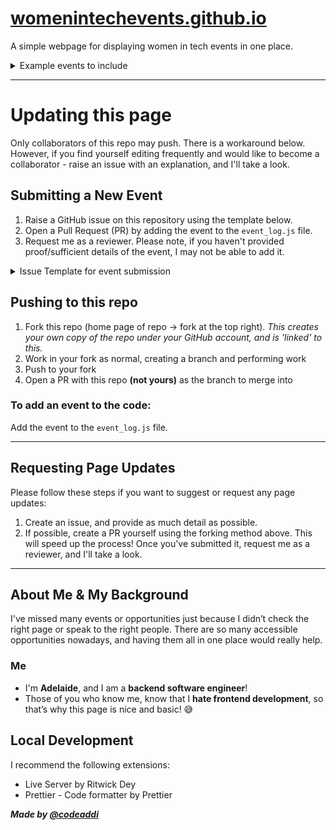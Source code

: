 # [womenintechevents.github.io](https://adelaidebaron.github.io/womenintechevents.github.io/)

A simple webpage for displaying women in tech events in one place.

<details>
  <summary>Example events to include</summary>

- **Online events**
- **Global events**
- **Regional events**
- **Courses**
- **Online opportunities**
- **Grants & bursaries**
- **Mentorship programs**

**_(not a limitation)_**

</details>

---

# Updating this page

Only collaborators of this repo may push. There is a workaround below. However, if you find yourself editing frequently and would like to become a collaborator - raise an issue with an explanation, and I'll take a look.

## Submitting a New Event

1. Raise a GitHub issue on this repository using the template below.
2. Open a Pull Request (PR) by adding the event to the `event_log.js` file.
3. Request me as a reviewer. Please note, if you haven't provided proof/sufficient details of the event, I may not be able to add it.

<details> 
<summary> Issue Template for event submission </summary>
  
  Fill out the following details to the best of your abilities. 
  ```
  {
    date: "yyyy-mm-dd",
    time: "6:30 PM",
    finish_time: "8:30 PM",
    title: "",
    location: "",
    country: "",
    coordinates: { longitude: "", latitude: "" },
    cost: "",
    audience: "",
    description: "",
    event_type: "",
    link: "",
    women_focussed: "✅❌",
  },
```
  <add any other info/notes here> 
  
</details>

## Pushing to this repo

1. Fork this repo (home page of repo -> fork at the top right). _This creates your own copy of the repo under your GitHub account, and is 'linked' to this._
2. Work in your fork as normal, creating a branch and performing work
3. Push to your fork
4. Open a PR with this repo **(not yours)** as the branch to merge into

### To add an event to the code:

Add the event to the `event_log.js` file.

---

## Requesting Page Updates

Please follow these steps if you want to suggest or request any page updates:

1. Create an issue, and provide as much detail as possible.
2. If possible, create a PR yourself using the forking method above. This will speed up the process! Once you've submitted it, request me as a reviewer, and I'll take a look.

---

## About Me & My Background

I've missed many events or opportunities just because I didn’t check the right page or speak to the right people. There are so many accessible opportunities nowadays, and having them all in one place would really help.

### Me

- I'm **Adelaide**, and I am a **backend software engineer**!
- Those of you who know me, know that I **hate frontend development**, so that’s why this page is nice and basic! 😅

## Local Development

I recommend the following extensions:

- Live Server by Ritwick Dey
- Prettier - Code formatter by Prettier

**_Made by [@codeaddi](https://www.instagram.com/codeaddi/)_**
